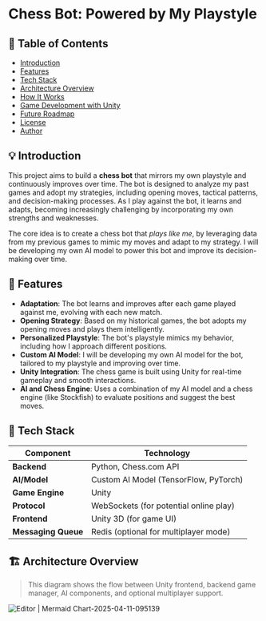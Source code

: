 # Chess Bot: Powered by My Playstyle

## 📌 Table of Contents

- [Introduction](#-introduction)
- [Features](#-features)
- [Tech Stack](#-tech-stack)
- [Architecture Overview](#-architecture-overview)
- [How It Works](#-how-it-works)
- [Game Development with Unity](#-game-development-with-unity)
- [Future Roadmap](#-future-roadmap)
- [License](#-license)
- [Author](#-author)

## 💡 Introduction

This project aims to build a **chess bot** that mirrors my own playstyle and continuously improves over time. The bot is designed to analyze my past games and adopt my strategies, including opening moves, tactical patterns, and decision-making processes. As I play against the bot, it learns and adapts, becoming increasingly challenging by incorporating my own strengths and weaknesses.

The core idea is to create a chess bot that *plays like me*, by leveraging data from my previous games to mimic my moves and adapt to my strategy. I will be developing my own AI model to power this bot and improve its decision-making over time.

## 🔑 Features

- **Adaptation**: The bot learns and improves after each game played against me, evolving with each new match.
- **Opening Strategy**: Based on my historical games, the bot adopts my opening moves and plays them intelligently.
- **Personalized Playstyle**: The bot's playstyle mimics my behavior, including how I approach different positions.
- **Custom AI Model**: I will be developing my own AI model for the bot, tailored to my playstyle and improving over time.
- **Unity Integration**: The chess game is built using Unity for real-time gameplay and smooth interactions.
- **AI and Chess Engine**: Uses a combination of my AI model and a chess engine (like Stockfish) to evaluate positions and suggest the best moves.

## 🧰 Tech Stack

| Component           | Technology                         |
|---------------------|-------------------------------------|
| **Backend**         | Python, Chess.com API              |
| **AI/Model**        | Custom AI Model (TensorFlow, PyTorch) |
| **Game Engine**     | Unity                              |
| **Protocol**        | WebSockets (for potential online play) |
| **Frontend**        | Unity 3D (for game UI)             |
| **Messaging Queue** | Redis (optional for multiplayer mode) |

## 🏗️ Architecture Overview

> This diagram shows the flow between Unity frontend, backend game manager, AI components, and optional multiplayer support.


![Editor | Mermaid Chart-2025-04-11-095139](https://github.com/user-attachments/assets/3ac219eb-3133-477b-b361-95ba741c5bfa)



